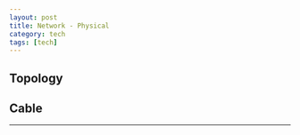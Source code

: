 ```yaml
---
layout: post
title: Network - Physical
category: tech
tags: [tech]
---
```


## Topology

## Cable

---